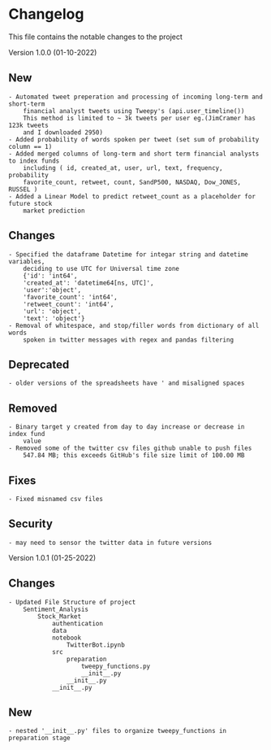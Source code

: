 # Changelog
This file contains the notable changes to the project

Version 1.0.0 (01-10-2022)
## New
    - Automated tweet preperation and processing of incoming long-term and short-term 
        financial analyst tweets using Tweepy's (api.user_timeline())
        This method is limited to ~ 3k tweets per user eg.(JimCramer has 123k tweets 
        and I downloaded 2950)
    - Added probability of words spoken per tweet (set sum of probability column == 1)
    - Added merged columns of long-term and short term financial analysts to index funds 
        including ( id, created_at, user, url, text, frequency, probability     
        favorite_count, retweet, count, SandP500, NASDAQ, Dow_JONES, RUSSEL )
    - Added a Linear Model to predict retweet_count as a placeholder for future stock
        market prediction

## Changes 
    - Specified the dataframe Datetime for integar string and datetime variables, 
        deciding to use UTC for Universal time zone
        {'id': 'int64',
        'created_at': 'datetime64[ns, UTC]',
        'user':'object',
        'favorite_count': 'int64',
        'retweet_count': 'int64',
        'url': 'object',
        'text': 'object'}
    - Removal of whitespace, and stop/filler words from dictionary of all words 
        spoken in twitter messages with regex and pandas filtering

## Deprecated
    - older versions of the spreadsheets have ' and misaligned spaces

## Removed
    - Binary target y created from day to day increase or decrease in index fund
        value
    - Removed some of the twitter csv files github unable to push files
        547.84 MB; this exceeds GitHub's file size limit of 100.00 MB
## Fixes
    - Fixed misnamed csv files

## Security
    - may need to sensor the twitter data in future versions


Version 1.0.1 (01-25-2022)

## Changes 
    - Updated File Structure of project
        Sentiment_Analysis
            Stock_Market
                authentication
                data
                notebook
                    TwitterBot.ipynb
                src
                    preparation
                        tweepy_functions.py
                        __init__.py
                    __init__.py
                __init__.py
## New
    - nested '__init__.py' files to organize tweepy_functions in preparation stage

